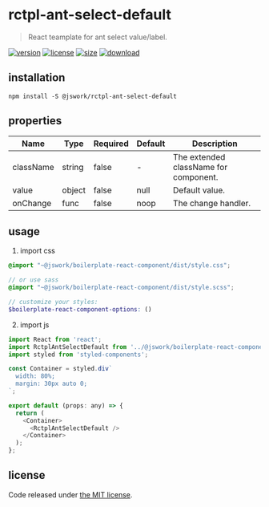 # rctpl-ant-select-default
> React teamplate for ant select value/label.

[![version][version-image]][version-url]
[![license][license-image]][license-url]
[![size][size-image]][size-url]
[![download][download-image]][download-url]

## installation
```shell
npm install -S @jswork/rctpl-ant-select-default
```

## properties
| Name      | Type   | Required | Default | Description                           |
| --------- | ------ | -------- | ------- | ------------------------------------- |
| className | string | false    | -       | The extended className for component. |
| value     | object | false    | null    | Default value.                        |
| onChange  | func   | false    | noop    | The change handler.                   |


## usage
1. import css
  ```scss
  @import "~@jswork/boilerplate-react-component/dist/style.css";

  // or use sass
  @import "~@jswork/boilerplate-react-component/dist/style.scss";

  // customize your styles:
  $boilerplate-react-component-options: ()
  ```
2. import js
  ```js
  import React from 'react';
  import RctplAntSelectDefault from '../@jswork/boilerplate-react-component';
  import styled from 'styled-components';

  const Container = styled.div`
    width: 80%;
    margin: 30px auto 0;
  `;

  export default (props: any) => {
    return (
      <Container>
        <RctplAntSelectDefault />
      </Container>
    );
  };

  ```

## license
Code released under [the MIT license](https://github.com/afeiship/rctpl-ant-select-default/blob/master/LICENSE.txt).

[version-image]: https://img.shields.io/npm/v/@jswork/rctpl-ant-select-default
[version-url]: https://npmjs.org/package/@jswork/rctpl-ant-select-default

[license-image]: https://img.shields.io/npm/l/@jswork/rctpl-ant-select-default
[license-url]: https://github.com/afeiship/rctpl-ant-select-default/blob/master/LICENSE.txt

[size-image]: https://img.shields.io/bundlephobia/minzip/@jswork/rctpl-ant-select-default
[size-url]: https://github.com/afeiship/rctpl-ant-select-default/blob/master/dist/rctpl-ant-select-default.min.js

[download-image]: https://img.shields.io/npm/dm/@jswork/rctpl-ant-select-default
[download-url]: https://www.npmjs.com/package/@jswork/rctpl-ant-select-default
